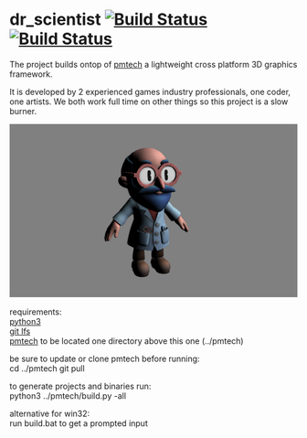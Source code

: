 # dr_scientist [![Build Status](https://travis-ci.org/polymonster/dr_scientist.svg?branch=master)](https://travis-ci.org/polymonster/dr_scientist) [![Build Status](https://ci.appveyor.com/api/projects/status/github/polymonster/dr_scientist?branch=master&svg=true&passingText=win32-passing&pendingText=win32-pending&failingText=win32-failing)](https://ci.appveyor.com/project/polymonster/dr-scientist)

The project builds ontop of [pmtech](https://github.com/polymonster/pmtech.git) a lightweight cross platform 3D graphics framework.  

It is developed by 2 experienced games industry professionals, one coder, one artists. We both work full time on other things so this project is a slow burner.

![alt text](images/ds.png)

requirements:   
[python3](https://www.python.org/download/releases/3.0)  
[git lfs](https://git-lfs.github.com/)  
[pmtech](https://github.com/polymonster/pmtech.git) to be located one directory above this one (../pmtech)  

be sure to update or clone pmtech before running:      
cd ../pmtech
git pull

to generate projects and binaries run:   
python3 ../pmtech/build.py -all

alternative for win32:   
run build.bat to get a prompted input



